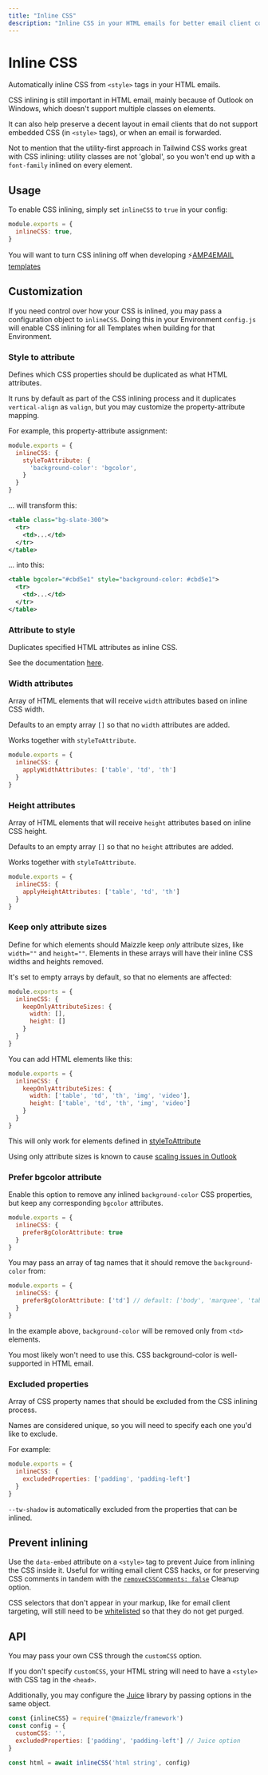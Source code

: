 ```yaml
---
title: "Inline CSS"
description: "Inline CSS in your HTML emails for better email client compatibility"
---
```


# Inline CSS

Automatically inline CSS from `<style>` tags in your HTML emails.

CSS inlining is still important in HTML email, mainly because of Outlook on Windows, which doesn't support multiple classes on elements.

It can also help preserve a decent layout in email clients that do not support embedded CSS (in `<style>` tags), or when an email is forwarded.

Not to mention that the utility-first approach in Tailwind CSS works great with CSS inlining: utility classes are not 'global', so you won't end up with a `font-family` inlined on every element.

## Usage

To enable CSS inlining, simply set `inlineCSS` to `true` in your config:

<code-sample title="config.js">

  ```js
  module.exports = {
    inlineCSS: true,
  }
  ```

</code-sample>

<alert>You will want to turn CSS inlining off when developing ⚡[AMP4EMAIL templates](/guides/amp-email)</alert>

## Customization

If you need control over how your CSS is inlined, you may pass a configuration object to `inlineCSS`.
Doing this in your Environment `config.js` will enable CSS inlining for all Templates when building for that Environment.

### Style to attribute

Defines which CSS properties should be duplicated as what HTML attributes.

It runs by default as part of the CSS inlining process and it duplicates `vertical-align` as `valign`, but you may customize the property-attribute mapping.

For example, this property-attribute assignment:

<code-sample title="config.js">

  ```js
  module.exports = {
    inlineCSS: {
      styleToAttribute: {
        'background-color': 'bgcolor',
      }
    }
  }
  ```

</code-sample>

... will transform this:

```xml
<table class="bg-slate-300">
  <tr>
    <td>...</td>
  </tr>
</table>
```

... into this:

```xml
<table bgcolor="#cbd5e1" style="background-color: #cbd5e1">
  <tr>
    <td>...</td>
  </tr>
</table>
```

### Attribute to style

Duplicates specified HTML attributes as inline CSS.

See the documentation [here](/docs/transformers/attribute-to-style).

### Width attributes

Array of HTML elements that will receive `width` attributes based on inline CSS width.

Defaults to an empty array `[]` so that no `width` attributes are added.

Works together with `styleToAttribute`.

<code-sample title="config.js">

  ```js
  module.exports = {
    inlineCSS: {
      applyWidthAttributes: ['table', 'td', 'th']
    }
  }
  ```

</code-sample>

### Height attributes

Array of HTML elements that will receive `height` attributes based on inline CSS height.

Defaults to an empty array `[]` so that no `height` attributes are added.

Works together with `styleToAttribute`.

<code-sample title="config.js">

  ```js
  module.exports = {
    inlineCSS: {
      applyHeightAttributes: ['table', 'td', 'th']
    }
  }
  ```

</code-sample>

### Keep only attribute sizes

Define for which elements should Maizzle keep _only_ attribute sizes, like `width=""` and `height=""`. Elements in these arrays will have their inline CSS widths and heights removed.

It's set to empty arrays by default, so that no elements are affected:

<code-sample title="config.js">

  ```js
  module.exports = {
    inlineCSS: {
      keepOnlyAttributeSizes: {
        width: [],
        height: []
      }
    }
  }
  ```

</code-sample>

You can add HTML elements like this:

<code-sample title="config.js">

  ```js
  module.exports = {
    inlineCSS: {
      keepOnlyAttributeSizes: {
        width: ['table', 'td', 'th', 'img', 'video'],
        height: ['table', 'td', 'th', 'img', 'video']
      }
    }
  }
  ```

</code-sample>

<alert>This will only work for elements defined in [styleToAttribute](#style-to-attribute)</alert>

<alert type="warning">Using only attribute sizes is known to cause <a href="https://www.courtneyfantinato.com/correcting-outlook-dpi-scaling-issues/">scaling issues in Outlook</a></alert>

### Prefer bgcolor attribute

Enable this option to remove any inlined `background-color` CSS properties, but keep any corresponding `bgcolor` attributes.

<code-sample title="config.js">

  ```js
  module.exports = {
    inlineCSS: {
      preferBgColorAttribute: true
    }
  }
  ```

</code-sample>

You may pass an array of tag names that it should remove the `background-color` from:

<code-sample title="config.js">

  ```js
  module.exports = {
    inlineCSS: {
      preferBgColorAttribute: ['td'] // default: ['body', 'marquee', 'table', 'tbody', 'td', 'tfoot', 'th', 'thead', 'tr']
    }
  }
  ```

</code-sample>

In the example above, `background-color` will be removed only from `<td>` elements.

<alert>You most likely won't need to use this. CSS background-color is well-supported in HTML email.</alert>

### Excluded properties

Array of CSS property names that should be excluded from the CSS inlining process.

Names are considered unique, so you will need to specify each one you'd like to exclude.

For example:

<code-sample title="config.js">

  ```js
  module.exports = {
    inlineCSS: {
      excludedProperties: ['padding', 'padding-left']
    }
  }
  ```

</code-sample>

<alert>`--tw-shadow` is automatically excluded from the properties that can be inlined.</alert>

## Prevent inlining

Use the `data-embed` attribute on a `<style>` tag to prevent Juice from inlining the CSS inside it.
Useful for writing email client CSS hacks, or for preserving CSS comments in tandem with the [`removeCSSComments: false`](/docs/transformers/remove-unused-css#removecsscomments) Cleanup option.

<alert>CSS selectors that don't appear in your markup, like for email client targeting, will still need to be [whitelisted](/docs/transformers/remove-unused-css#whitelist) so that they do not get purged.</alert>

## API

You may pass your own CSS through the `customCSS` option.

If you don't specify `customCSS`, your HTML string will need to have a `<style>` with CSS tag in the `<head>`.

Additionally, you may configure the [Juice](https://www.npmjs.com/package/juice) library by passing options in the same object.

<code-sample title="app.js">

  ```js
  const {inlineCSS} = require('@maizzle/framework')
  const config = {
    customCSS: '',
    excludedProperties: ['padding', 'padding-left'] // Juice option
  }

  const html = await inlineCSS('html string', config)
  ```

</code-sample>
